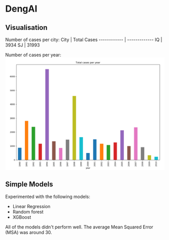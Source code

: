 # DengAI

## Visualisation
Number of cases per city:
City | Total Cases 
------------ | ------------- 
IQ | 3934
SJ | 31993

Number of cases per year:
![Cases per year](images/cases_year.png) 

## Simple Models
Experimented with the following models:
* Linear Regression
* Random forest
* XGBoost

All of the models didn't perform well. The average Mean Squared Error (MSA) was around 30. 

